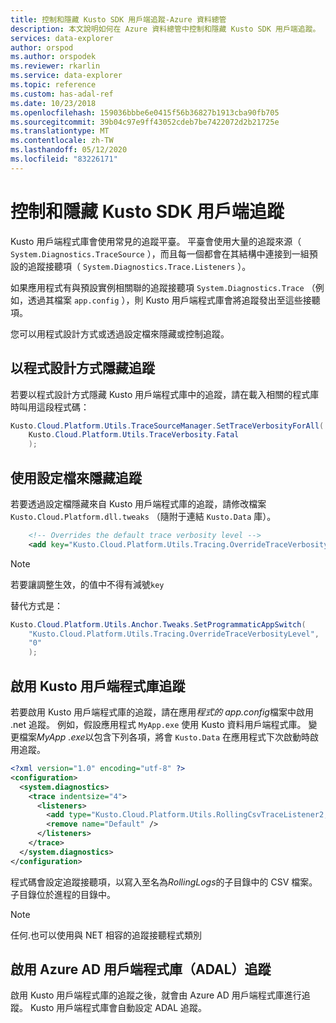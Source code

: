 ```yaml
---
title: 控制和隱藏 Kusto SDK 用戶端追蹤-Azure 資料總管
description: 本文說明如何在 Azure 資料總管中控制和隱藏 Kusto SDK 用戶端追蹤。
services: data-explorer
author: orspod
ms.author: orspodek
ms.reviewer: rkarlin
ms.service: data-explorer
ms.topic: reference
ms.custom: has-adal-ref
ms.date: 10/23/2018
ms.openlocfilehash: 159036bbbe6e0415f56b36827b1913cba90fb705
ms.sourcegitcommit: 39b04c97e9ff43052cdeb7be7422072d2b21725e
ms.translationtype: MT
ms.contentlocale: zh-TW
ms.lasthandoff: 05/12/2020
ms.locfileid: "83226171"
---
```

# <a name="controlling-and-suppressing-kusto-sdk-client-side-tracing"></a>控制和隱藏 Kusto SDK 用戶端追蹤

Kusto 用戶端程式庫會使用常見的追蹤平臺。 平臺會使用大量的追蹤來源（ `System.Diagnostics.TraceSource` ），而且每一個都會在其結構中連接到一組預設的追蹤接聽項（ `System.Diagnostics.Trace.Listeners` ）。

如果應用程式有與預設實例相關聯的追蹤接聽項 `System.Diagnostics.Trace` （例如，透過其檔案 `app.config` ），則 Kusto 用戶端程式庫會將追蹤發出至這些接聽項。

您可以用程式設計方式或透過設定檔來隱藏或控制追蹤。

## <a name="suppress-tracing-programmatically"></a>以程式設計方式隱藏追蹤

若要以程式設計方式隱藏 Kusto 用戶端程式庫中的追蹤，請在載入相關的程式庫時叫用這段程式碼：

```csharp
Kusto.Cloud.Platform.Utils.TraceSourceManager.SetTraceVerbosityForAll(
    Kusto.Cloud.Platform.Utils.TraceVerbosity.Fatal
    );
```

## <a name="use-a-config-file-to-suppress-tracing"></a>使用設定檔來隱藏追蹤 

若要透過設定檔隱藏來自 Kusto 用戶端程式庫的追蹤，請修改檔案 `Kusto.Cloud.Platform.dll.tweaks` （隨附于連結 `Kusto.Data` 庫）。

```xml
    <!-- Overrides the default trace verbosity level -->
    <add key="Kusto.Cloud.Platform.Utils.Tracing.OverrideTraceVerbosityLevel" value="0" />
```

> [!NOTE]
> 若要讓調整生效，的值中不得有減號`key`

替代方式是：

```csharp
Kusto.Cloud.Platform.Utils.Anchor.Tweaks.SetProgrammaticAppSwitch(
    "Kusto.Cloud.Platform.Utils.Tracing.OverrideTraceVerbosityLevel",
    "0"
    );
```

## <a name="enable-the-kusto-client-libraries-tracing"></a>啟用 Kusto 用戶端程式庫追蹤

若要啟用 Kusto 用戶端程式庫的追蹤，請在應用*程式的 app.config*檔案中啟用 .net 追蹤。 例如，假設應用程式 `MyApp.exe` 使用 Kusto 資料用戶端程式庫。 變更檔案*MyApp .exe*以包含下列各項，將會 `Kusto.Data` 在應用程式下次啟動時啟用追蹤。

```xml
<?xml version="1.0" encoding="utf-8" ?>
<configuration>
  <system.diagnostics>
    <trace indentsize="4">
      <listeners>
        <add type="Kusto.Cloud.Platform.Utils.RollingCsvTraceListener2, Kusto.Cloud.Platform" name="RollingCsvTraceListener" initializeData="RollingLogs" />
        <remove name="Default" />
      </listeners>
    </trace>
  </system.diagnostics>
</configuration>
```

程式碼會設定追蹤接聽項，以寫入至名為*RollingLogs*的子目錄中的 CSV 檔案。 子目錄位於進程的目錄中。

> [!NOTE]
> 任何.也可以使用與 NET 相容的追蹤接聽程式類別

## <a name="enable-the-azure-ad-client-libraries-adal-tracing"></a>啟用 Azure AD 用戶端程式庫（ADAL）追蹤

啟用 Kusto 用戶端程式庫的追蹤之後，就會由 Azure AD 用戶端程式庫進行追蹤。 Kusto 用戶端程式庫會自動設定 ADAL 追蹤。
